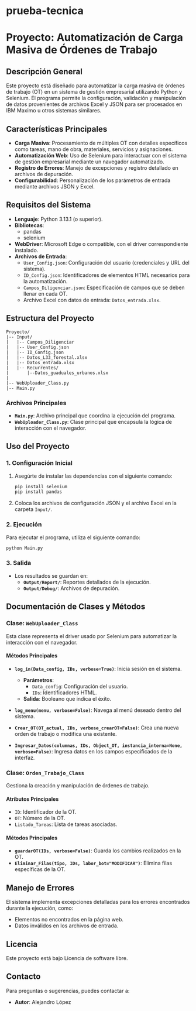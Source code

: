 # prueba-tecnica
 

# Proyecto: Automatización de Carga Masiva de Órdenes de Trabajo

## Descripción General
Este proyecto está diseñado para automatizar la carga masiva de órdenes de trabajo (OT) en un sistema de gestión empresarial utilizando Python y Selenium. El programa permite la configuración, validación y manipulación de datos provenientes de archivos Excel y JSON para ser procesados en IBM Maximo u otros sistemas similares.

## Características Principales
- **Carga Masiva**: Procesamiento de múltiples OT con detalles específicos como tareas, mano de obra, materiales, servicios y asignaciones.
- **Automatización Web**: Uso de Selenium para interactuar con el sistema de gestión empresarial mediante un navegador automatizado.
- **Registro de Errores**: Manejo de excepciones y registro detallado en archivos de depuración.
- **Configurabilidad**: Personalización de los parámetros de entrada mediante archivos JSON y Excel.

## Requisitos del Sistema
- **Lenguaje**: Python 3.13.1 (o superior).
- **Bibliotecas**:
  - pandas
  - selenium
- **WebDriver**: Microsoft Edge o compatible, con el driver correspondiente instalado.
- **Archivos de Entrada**:
  - `User_Config.json`: Configuración del usuario (credenciales y URL del sistema).
  - `ID_Config.json`: Identificadores de elementos HTML necesarios para la automatización.
  - `Campos_Diligenciar.json`: Especificación de campos que se deben llenar en cada OT.
  - Archivo Excel con datos de entrada: `Datos_entrada.xlsx`.

## Estructura del Proyecto
```plaintext
Proyecto/
|-- Input/
|   |-- Campos_Diligenciar
|   |-- User_Config.json
|   |-- ID_Config.json
|   |-- Datos_L33_forestal.xlsx
|   |-- Datos_entrada.xlsx
|   |-- Recurrentes/
|       |--Datos_guaduales_urbanos.xlsx
|
|-- WebUploader_Class.py
|-- Main.py
```

### Archivos Principales
- **`Main.py`**: Archivo principal que coordina la ejecución del programa.
- **`WebUploader_Class.py`**: Clase principal que encapsula la lógica de interacción con el navegador.

## Uso del Proyecto

### 1. Configuración Inicial
1. Asegúrte de instalar las dependencias con el siguiente comando:
   ```bash
   pip install selenium
   pip install pandas
   ```
2. Coloca los archivos de configuración JSON y el archivo Excel en la carpeta `Input/`.

### 2. Ejecución
Para ejecutar el programa, utiliza el siguiente comando:
```bash
python Main.py
```

### 3. Salida
- Los resultados se guardan en:
  - **`Output/Report/`**: Reportes detallados de la ejecución.
  - **`Output/Debug/`**: Archivos de depuración.

## Documentación de Clases y Métodos
### Clase: `WebUploader_Class`
Esta clase representa el driver usado por Selenium para automatizar la interacción con el navegador.

#### Métodos Principales
- **`log_in(Data_config, IDs, verbose=True)`**:
  Inicia sesión en el sistema.
  - **Parámetros**:
    - `Data_config`: Configuración del usuario.
    - `IDs`: Identificadores HTML.
  - **Salida**: Booleano que indica el éxito.

- **`log_menu(menu, verbose=False)`**:
  Navega al menú deseado dentro del sistema.

- **`Crear_OT(OT_actual, IDs, verbose_crearOT=False)`**:
  Crea una nueva orden de trabajo o modifica una existente.

- **`Ingresar_Datos(columnas, IDs, Object_OT, instancia_interna=None, verbose=False)`**:
  Ingresa datos en los campos especificados de la interfaz.

### Clase: `Orden_Trabajo_Class`
Gestiona la creación y manipulación de órdenes de trabajo.

#### Atributos Principales
- `ID`: Identificador de la OT.
- `OT`: Número de la OT.
- `Listado_Tareas`: Lista de tareas asociadas.

#### Métodos Principales
- **`guardarOT(IDs, verbose=False)`**: Guarda los cambios realizados en la OT.
- **`Eliminar_Filas(tipo, IDs, labor_bot="MODIFICAR")`**: Elimina filas específicas de la OT.

## Manejo de Errores
El sistema implementa excepciones detalladas para los errores encontrados durante la ejecución, como:
- Elementos no encontrados en la página web.
- Datos inválidos en los archivos de entrada.

## Licencia
Este proyecto está bajo Licencia de software libre.

## Contacto
Para preguntas o sugerencias, puedes contactar a:
- **Autor**: Alejandro López



